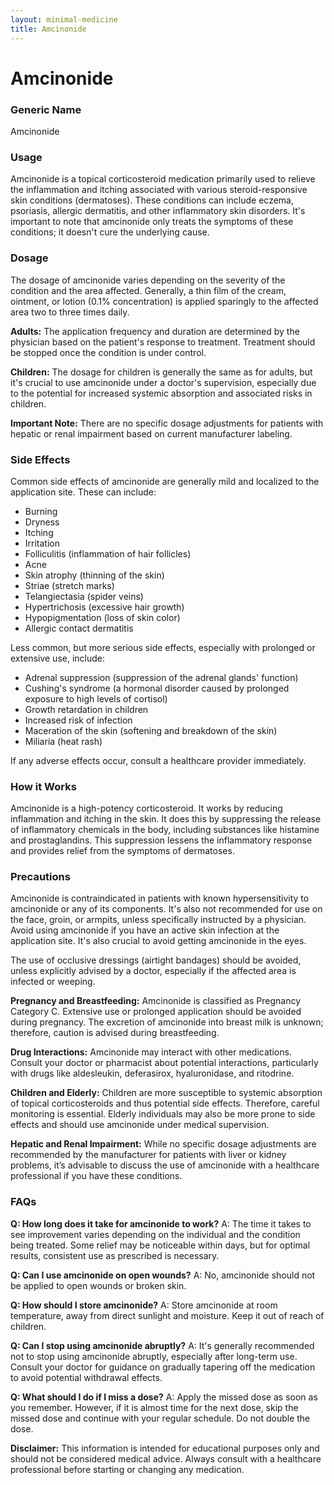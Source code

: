 ```yaml
---
layout: minimal-medicine
title: Amcinonide
---
```


# Amcinonide
### Generic Name
Amcinonide

### Usage
Amcinonide is a topical corticosteroid medication primarily used to relieve the inflammation and itching associated with various steroid-responsive skin conditions (dermatoses).  These conditions can include eczema, psoriasis, allergic dermatitis, and other inflammatory skin disorders.  It's important to note that amcinonide only treats the symptoms of these conditions; it doesn't cure the underlying cause.

### Dosage
The dosage of amcinonide varies depending on the severity of the condition and the area affected. Generally, a thin film of the cream, ointment, or lotion (0.1% concentration) is applied sparingly to the affected area two to three times daily.  

**Adults:** The application frequency and duration are determined by the physician based on the patient's response to treatment.  Treatment should be stopped once the condition is under control.

**Children:** The dosage for children is generally the same as for adults, but it's crucial to use amcinonide under a doctor's supervision, especially due to the potential for increased systemic absorption and associated risks in children.

**Important Note:**  There are no specific dosage adjustments for patients with hepatic or renal impairment based on current manufacturer labeling.

### Side Effects
Common side effects of amcinonide are generally mild and localized to the application site.  These can include:

* Burning
* Dryness
* Itching
* Irritation
* Folliculitis (inflammation of hair follicles)
* Acne
* Skin atrophy (thinning of the skin)
* Striae (stretch marks)
* Telangiectasia (spider veins)
* Hypertrichosis (excessive hair growth)
* Hypopigmentation (loss of skin color)
* Allergic contact dermatitis

Less common, but more serious side effects, especially with prolonged or extensive use,  include:

* Adrenal suppression (suppression of the adrenal glands' function)
* Cushing's syndrome (a hormonal disorder caused by prolonged exposure to high levels of cortisol)
* Growth retardation in children
* Increased risk of infection
* Maceration of the skin (softening and breakdown of the skin)
* Miliaria (heat rash)


If any adverse effects occur, consult a healthcare provider immediately.

### How it Works
Amcinonide is a high-potency corticosteroid. It works by reducing inflammation and itching in the skin.  It does this by suppressing the release of inflammatory chemicals in the body, including substances like histamine and prostaglandins.  This suppression lessens the inflammatory response and provides relief from the symptoms of dermatoses.


### Precautions
Amcinonide is contraindicated in patients with known hypersensitivity to amcinonide or any of its components. It's also not recommended for use on the face, groin, or armpits, unless specifically instructed by a physician. Avoid using amcinonide if you have an active skin infection at the application site.  It's also crucial to avoid getting amcinonide in the eyes.

The use of occlusive dressings (airtight bandages) should be avoided, unless explicitly advised by a doctor, especially if the affected area is infected or weeping.

**Pregnancy and Breastfeeding:** Amcinonide is classified as Pregnancy Category C.  Extensive use or prolonged application should be avoided during pregnancy.  The excretion of amcinonide into breast milk is unknown; therefore, caution is advised during breastfeeding.


**Drug Interactions:** Amcinonide may interact with other medications.  Consult your doctor or pharmacist about potential interactions, particularly with drugs like aldesleukin, deferasirox, hyaluronidase, and ritodrine.

**Children and Elderly:** Children are more susceptible to systemic absorption of topical corticosteroids and thus potential side effects.  Therefore, careful monitoring is essential.  Elderly individuals may also be more prone to side effects and should use amcinonide under medical supervision.

**Hepatic and Renal Impairment:** While no specific dosage adjustments are recommended by the manufacturer for patients with liver or kidney problems, it’s advisable to discuss the use of amcinonide with a healthcare professional if you have these conditions.


### FAQs

**Q: How long does it take for amcinonide to work?**
A:  The time it takes to see improvement varies depending on the individual and the condition being treated. Some relief may be noticeable within days, but for optimal results, consistent use as prescribed is necessary.


**Q: Can I use amcinonide on open wounds?**
A: No, amcinonide should not be applied to open wounds or broken skin.


**Q: How should I store amcinonide?**
A: Store amcinonide at room temperature, away from direct sunlight and moisture. Keep it out of reach of children.


**Q: Can I stop using amcinonide abruptly?**
A:  It's generally recommended not to stop using amcinonide abruptly, especially after long-term use.  Consult your doctor for guidance on gradually tapering off the medication to avoid potential withdrawal effects.


**Q:  What should I do if I miss a dose?**
A:  Apply the missed dose as soon as you remember. However, if it is almost time for the next dose, skip the missed dose and continue with your regular schedule.  Do not double the dose.



**Disclaimer:** This information is intended for educational purposes only and should not be considered medical advice. Always consult with a healthcare professional before starting or changing any medication.
